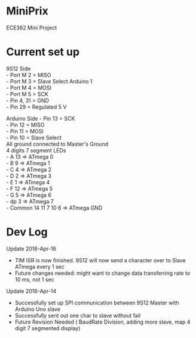 # MiniPrix
ECE362 Mini Project

# Current set up

  9S12 Side <br />
    - Port M 2 = MISO <br />
    - Port M 3 = Slave Select Arduino 1 <br />
    - Port M 4 = MOSI <br />
    - Port M 5 = SCK <br />
    - Pin 4, 31 = GND <br />
    - Pin 29 = Regulated 5 V <br />
      
  Arduino Side
    - Pin 13 = SCK <br />
    - Pin 12 = MISO <br />
    - Pin 11 = MOSI <br />
    - Pin 10 = Slave Select <br />
    All ground connected  to Master's Ground <br />
  4 digits 7 segment LEDs <br />
    - A 13 => ATmega 0 <br />
    - B 9 => ATmega 1 <br />
    - C 4 => ATmega 2 <br />
    - D 2 => ATmega 3 <br />
    - E 1 => ATmega 4 <br />
    - F 12 => ATmega 5 <br />
    - G 5 => ATmega 6 <br />
    - dp 3 => ATmega 7 <br />
    - Common 14 11 7 10 6 => ATmega GND <br />
    

# Dev Log
Update 2016-Apr-16 <br />
  - TIM ISR is now finished. 9S12 will now send a character over to Slave ATmega every 1 sec
  - Future changes needed: might want to change data transferring rate to 10 ms, not 1 sec
 
Update 2016-Apr-14 <br />
  - Successfully set up SPI communication between 9S12 Master with Arduino Uno slave <br />
  - Successfully sent out one char to slave without fail <br />
  - Future Revision Needed ( BaudRate Division, adding more slave, map 4 digit 7 segmented display) <br />
 
